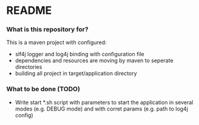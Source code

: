 # README #

### What is this repository for? ###

This is a maven project with configured:

* slf4j logger and log4j binding with configuration file 
* dependencies and resources are moving by maven to seperate directories
* building all project in target/application directory

### What to be done (TODO) ###

* Write start *.sh script with parameters to start the application in several modes (e.g. DEBUG mode) and with corret params (e.g. path to log4j config)